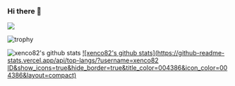 ### Hi there 👋

<!--
**Xenco82/xenco82** is a ✨ _special_ ✨ repository because its `README.md` (this file) appears on your GitHub profile.

Here are some ideas to get you started:

- 🔭 I’m currently working on ...
- 🌱 I’m currently learning ...
- 👯 I’m looking to collaborate on ...
- 🤔 I’m looking for help with ...
- 💬 Ask me about ...
- 📫 How to reach me: ...
- 😄 Pronouns: ...
- ⚡ Fun fact: ...
--> 

<img src="https://encrypted-tbn0.gstatic.com/images?q=tbn:ANd9GcThdPUQVtXjGipmFIZMD0RlFnCtRvutDOz7iA&usqp=CAU">

![trophy](https://github-profile-trophy.vercel.app/?username=xenco82)

![xenco82's github stats](https://github-readme-stats.vercel.app/api?username=xenco82ID&show_icons=true)
[![xenco82's github stats](https://github-readme-stats.vercel.app/api/top-langs/?username=xenco82 ID&show_icons=true&hide_border=true&title_color=004386&icon_color=004386&layout=compact)](https://github.com/xenco82)
